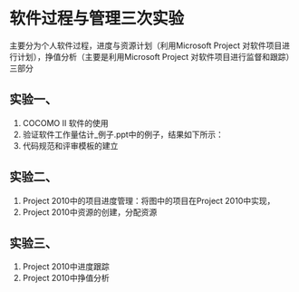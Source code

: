 # 软件过程与管理三次实验
主要分为个人软件过程，进度与资源计划（利用Microsoft Project 对软件项目进行计划），挣值分析（主要是利用Microsoft Project 对软件项目进行监督和跟踪）三部分
## 实验一、
1. COCOMO II 软件的使用<br>
2. 验证软件工作量估计_例子.ppt中的例子，结果如下所示：
3. 代码规范和评审模板的建立
## 实验二、
1. Project 2010中的项目进度管理：将图中的项目在Project 2010中实现，
2. Project 2010中资源的创建，分配资源
## 实验三、
1. Project 2010中进度跟踪
2. Project 2010中挣值分析

